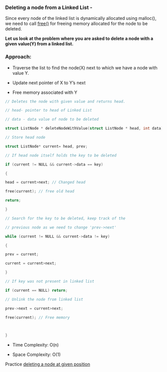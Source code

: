
### Deleting a node from a Linked List -

Since every node of the linked list is dynamically allocated using malloc(), we need to call [free()](http://www.cplusplus.com/reference/cstdlib/free/) for freeing memory allocated for the node to be deleted.

**Let us look at the problem where you are asked to delete a node with a given value(Y) from a linked list.**

### Approach:

-   Traverse the list to find the node(X) next to which we have a node with value Y.
    
-   Update next pointer of X to Y’s next
    
-   Free memory associated with Y
    

  
```c++
// Deletes the node with given value and returns head.

// head- pointer to head of Linked List

// data - data value of node to be deleted

struct ListNode * deleteNodeWithValue(struct ListNode * head, int data) {

// Store head node

struct ListNode* current= head, prev;

// If head node itself holds the key to be deleted

if (current != NULL && current->data == key)

{

head = current>next; // Changed head

free(current); // free old head

return;

}

// Search for the key to be deleted, keep track of the

// previous node as we need to change 'prev->next'

while (current != NULL && current->data != key)

{

prev = current;

current = current>next;

}

// If key was not present in linked list

if (current == NULL) return;

// Unlink the node from linked list

prev->next = current>next;

free(current); // Free memory

  

}
```
-   Time Complexity: O(n)
    
-   Space Complexity: O(1)
    

Practice [deleting a node at given position](https://www.hackerrank.com/challenges/delete-a-node-from-a-linked-list/problem)
